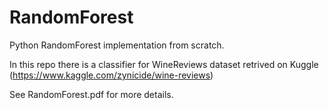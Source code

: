 # RandomForest
Python RandomForest implementation from scratch.

In this repo there is a classifier for WineReviews dataset retrived on Kuggle (https://www.kaggle.com/zynicide/wine-reviews)

See RandomForest.pdf for more details.